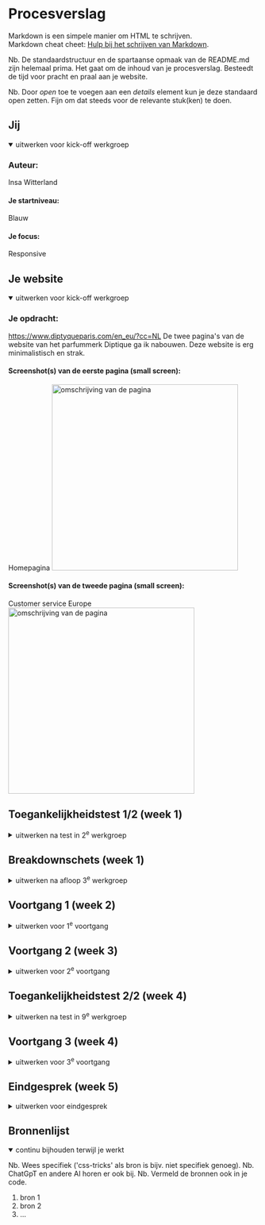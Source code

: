 # Procesverslag
Markdown is een simpele manier om HTML te schrijven.  
Markdown cheat cheet: [Hulp bij het schrijven van Markdown](https://github.com/adam-p/markdown-here/wiki/Markdown-Cheatsheet).

Nb. De standaardstructuur en de spartaanse opmaak van de README.md zijn helemaal prima. Het gaat om de inhoud van je procesverslag. Besteedt de tijd voor pracht en praal aan je website.

Nb. Door *open* toe te voegen aan een *details* element kun je deze standaard open zetten. Fijn om dat steeds voor de relevante stuk(ken) te doen.





## Jij

<details open>
  <summary>uitwerken voor kick-off werkgroep</summary>

  ### Auteur:
  Insa Witterland

  #### Je startniveau:
  Blauw

  #### Je focus:
  Responsive
 
</details>





## Je website

<details open>
  <summary>uitwerken voor kick-off werkgroep</summary>

  ### Je opdracht:
  https://www.diptyqueparis.com/en_eu/?cc=NL De twee pagina's van de website van het parfummerk Diptique ga ik nabouwen. Deze website is erg minimalistisch en strak.
  #### Screenshot(s) van de eerste pagina (small screen): 
  Homepagina
  <img src="readme-images/diptiquep1.png" width="375px" alt="omschrijving van de pagina">

  #### Screenshot(s) van de tweede pagina (small screen):
  Customer service Europe
  <img src="readme-images/diptiquep2.png" width="375px" alt="omschrijving van de pagina">
 
</details>



## Toegankelijkheidstest 1/2 (week 1)

<details>
  <summary>uitwerken na test in 2<sup>e</sup> werkgroep</summary>

  ### Bevindingen
De website van Diptyque is erg makkelijk te navigeren met een screenreader. De layout is minimalistisch en heeft een goede flow. Elk element wordt kort en duidelijk benoemd. Er zijn wel wat afbeeldingen die "Image empty" aangeven. Hier zou nog verbetering in kunnen komen. Verder is het contrast goed, want er zijn veel zwarte letters op een witte achtergrond. Een minimalistisch maar strak ontwerp dat werkt. Aangezien het een luxe parfummerk is, is het goed dat het erg inclusief is. Dit staat erg professioneel. Het was een erg interessante ervaring en ik was positief verrast. Verder zijn er weinig opmerkingen. 

</details>



## Breakdownschets (week 1)

<details>
  <summary>uitwerken na afloop 3<sup>e</sup> werkgroep</summary>

  ### de hele pagina: 
  <img src="readme-images/Homepagina.png" width="375px" alt="breakdown van de hele pagina">

  ### dynamisch deel (bijv menu): 
  <img src="readme-images/nav.png" width="375px" alt="breakdown van een dynamisch deel">

  ### wellicht nog een dynamisch deel (bijv filter): 
  <img src="readme-images/dummy-plaatje.jpg" width="375px" alt="breakdown van nog een dynamisch deel">

</details>





## Voortgang 1 (week 2)

<details>
  <summary>uitwerken voor 1<sup>e</sup> voortgang</summary>

  ### Stand van zaken
  hier dit ging goed & dit was lastig (neem ook screenshots op van delen van je website en code)

  De grid en flexbox oefeningen gingen best oke. Beter dan gedacht. Verder vond ik het erg fijn dat we eerst code gingen leren en vervolgens pas gingen coderen. Toen ik eenmaal toekam aan de html, ging het redelijk vlot. Wat minder ging was mijn planning de afgelopen paar dagen. Ik hoop snel verder te kunnen met mijn html. Het verschil tussen article en section snap ik nog steeds niet.

  ### Agenda voor meeting
  samen met je groepje opstellen

  Zelf heb ik mijn breakdown schets laten zien en feedback gekregen op de html. Hierdoor kan ik goed aan de slag
  met het begin van mijn eerste pagina.


  ### Verslag van meeting
  Veel ging al goed. De HTML begrijp ik eindelijk. Ik mocht een aantal dingen weglaten om het makkelijker te maken.

</details>





## Voortgang 2 (week 3)

<details>
  <summary>uitwerken voor 2<sup>e</sup> voortgang</summary>

  ### Stand van zaken
  Hier dit ging goed & dit was lastig (neem ook screenshots op van delen van je website en code)

  Het beginnetje van de HTML ging redelijk vlot, aangezien ik dit vorige week heb laten zien tijdens het gesprek.
  Ik had graag meer aan de CSS willen doen, alleen ging dit door mijn verhuizing niet kwa tijd. Ik hoop vanavond nog een inhaal slag te kunnen maken.

  ### Agenda voor meeting
  samen met je groepje opstellen

  Ons groepje houdt niet echt contact, dus we bespreken het tijdens het gesprek.

  ### Verslag van meeting
  hier na afloop snel de uitkomsten van de meeting vastleggen.

  Ik was nog niet aan pagina 2 begonnen, maar ben nu geswitched van FAQ naar Contact. De contact pagina heeft een form en dat is verplicht. Verder had ik nog wat format tips gekregen. De rest van mijn HTML was prima.

  Mijn hoofdpagina:
  <img src="readme-images/week 3.png" width="375px" alt="Mijn webpagina van week 3">
  
  De nieuwe tweede pagina:
  <img src="readme-images/pagina 2.png" width="375px" alt="Pagina 2 contact">


</details>





## Toegankelijkheidstest 2/2 (week 4)

<details>
  <summary>uitwerken na test in 9<sup>e</sup> werkgroep</summary>

  ### Bevindingen
  Lijst met je bevindingen die in de test naar voren kwamen (geef ook aan wat er verbeterd is):
  Mijn website scorde redelijk goed op gebied van toegankelijkheid. Fatima had het getest. Mijn website heeft een betere heading structuur, alt tekst en navigatie. Ik zou nog een aantal buttons kunnen verstoppen.
</details>





## Voortgang 3 (week 4)

<details>
  <summary>uitwerken voor 3<sup>e</sup> voortgang</summary>

  ### Stand van zaken
  hier dit ging goed & dit was lastig (neem ook screenshots op van delen van je website en code)
  <img src="readme-images/week 4.png" width="375px" alt="Pagina 2 contact">
  <img src="readme-images/week 4 stand van zaken.png" width="375px" alt="Pagina 2 contact">

  ### Agenda voor meeting
  samen met je groepje opstellen
  
   Websites bespreken en laten zien waar we moeite mee hadden.


  ### Verslag van meeting
  hier na afloop snel de uitkomsten van de meeting vastleggen
  
  We hebben ons werk laten zien. De ene student had veelste veel divjes, de ander problemen met muziek afspelen op javascript en de ander liep vast bij een hamburger menu. Samen hebben we kunnen kijken naar de code en kunnen bespreken wat goede oplossingen zijn. Programmeren verloopt bij mij best goed. Ik loop niet lang vast bij problemen en kom er redelijk snel uit. Nu moet ik beginnen aan mijn tweede pagina en focus states toe gaan voegen.

  Ik heb leren nesten van css class zodat ik niet telkens .home hoef te typen. Had gehoopt dit eerder te weten.

  Later had ik mijn code door de W3C validator gedaan en kwam erachter dat mijn mappen structuur niet goed is. Dit moet ik nu handmatig aan gaan passen.

</details>





## Eindgesprek (week 5)

<details>
  <summary>uitwerken voor eindgesprek</summary>

  ### Je uitkomst - karakteristiek screenshots:
  <img src="readme-images/dummy-plaatje.jpg" width="375px" alt="uitomst opdracht 1">


  ### Dit ging goed/Heb ik geleerd: 
  Korte omschrijving met plaatjes

  <img src="readme-images/dummy-plaatje.jpg" width="375px" alt="top">


  ### Dit was lastig/Is niet gelukt:
  Korte omschrijving met plaatjes

  <img src="readme-images/dummy-plaatje.jpg" width="375px" alt="bummer">
</details>





## Bronnenlijst

<details open>
  <summary>continu bijhouden terwijl je werkt</summary>

  Nb. Wees specifiek ('css-tricks' als bron is bijv. niet specifiek genoeg). 
  Nb. ChatGpT en andere AI horen er ook bij.
  Nb. Vermeld de bronnen ook in je code.

  1. bron 1
  2. bron 2
  3. ...

</details>
